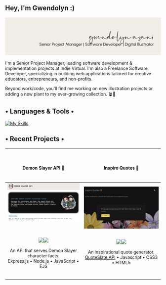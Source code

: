 ## Hey, I'm Gwendolyn :)

![Profile Banner](https://github.com/gwendolyn954/gwendolyn954/blob/main/gh-banner-01.png)

I'm a Senior Project Manager, leading software development & implementation projects at Indie Virtual.   I'm also a Freelance Software Developer, specializing in building web applications tailored for creative educators, entrepreneurs, and non-profits. 

Beyond work/code, you'll find me working on new illustration projects or adding a new plant to my ever-growing collection. 🪴🌷


## • Languages & Tools •

[![My Skills](https://skillicons.dev/icons?i=js,react,express,nodejs,mongodb,firebase,vite,css,html,figma,postman,github,netlify,codepen,notion)](https://skillicons.dev)


## • Recent Projects •


| <br><br><br>Demon Slayer API 👺 <br><br><br> | <br><br> Inspiro Quotes 🌻 <br><br>|
| ---------- | ---------- |
|![First Image](https://github.com/gwendolyn954/demon-slayer-api/blob/main/public/assets/ds-updated.png)<br><br><br> <p align="center"><a href="https://github.com/gwendolyn954/demon-slayer-api" target="_blank"><img src="https://img.shields.io/badge/Repo-black?style=for-the-badge&logo=github&color=FA3E6E"/><a href="https://demon-slayer-api-9c6c.onrender.com/" target="_blank"><img src="https://img.shields.io/badge/-demo-green?style=for-the-badge&color=FC4D4B"/></a></p> <p align="center">An API that serves Demon Slayer character facts.<br> Express.js • Node.js • JavaScript • EJS</p><br>|![Second Image](https://github.com/gwendolyn954/inspiro-quotes/blob/main/images/inspiro-home.png)<br><br> <p align="center"><a href="https://github.com/gwendolyn954/inspiro-quotes" target="_blank"><img src="https://img.shields.io/badge/Repo-black?style=for-the-badge&logo=github&color=FA3E6E"/><a href="https://inspiroquotes.netlify.app/" target="_blank"><img src="https://img.shields.io/badge/-demo-green?style=for-the-badge&color=FC4D4B"/></a></p><p align="center">An inspirational quote generator.<br> [QuoteSlate API](https://quoteslate.vercel.app/) • Javascript • CSS3 • HTML5</p><br> |


<!-- Proudly created with GPRM ( https://gprm.itsvg.in ) -->
